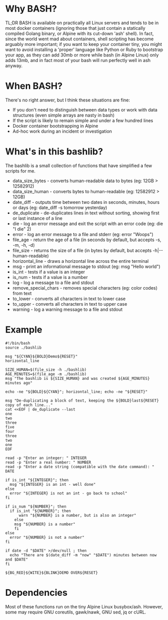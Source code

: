 # Why BASH?
TL;DR BASH is available on practically all Linux servers and tends to be in most docker containers (ignoring those that just contain a statically compiled Golang binary, or Alpine with its cut-down 'ash' shell). In fact, since the world went mad about containers, shell scripting has become arguably more important; if you want to keep your container tiny, you might want to avoid installing a 'proper' language like Python or Ruby to bootstrap your app, as they can add 30mb or more while bash (in Alpine Linux) only adds 13mb, and in fact most of your bash will run perfectly well in ash anyway.

# When BASH?
There's no right answer, but I think these situations are fine:
* If you don't need to distinguish between data types or work with data structures (even simple arrays are nasty in bash)
* If the script is likely to remain simple and under a few hundred lines
* Docker container bootstrapping in Alpine
* Ad-hoc work during an incident or investigation

# What's in this bashlib?
The bashlib is a small collection of functions that have simplified a few scripts for me.
* data_size_bytes - converts human-readable data to bytes (eg: 12GB > 12582912)
* data_size_human - converts bytes to human-readable (eg: 12582912 > 12GB)
* date_diff - outputs time between two dates in seconds, minutes, hours or days (eg: date_diff -s tomorrow yesterday)
* de_duplicate - de-duplicates lines in text without sorting, showing first or last instance of a line
* die - log an error message and exit the script with an error code (eg: die "I die" 2)
* error - log an error message to a file and stderr (eg: error "Woops")
* file_age - return the age of a file (in seconds by default, but accepts -s, -m, -h, -d)
* file_size - returns the size of a file (in bytes by default, but accepts -h|--human-readable)
* horizontal_line - draws a horizontal line across the entire terminal
* msg - print an informational message to stdout (eg: msg "Hello world")
* is_int - tests if a value is an integer
* is_num - tests if a value is a number
* log - log a message to a file and stdout
* remove_special_chars - removes special characters (eg: color codes) from text
* to_lower - converts all characters in text to lower case
* to_upper - converts all characters in text to upper case
* warning - log a warning message to a file and stdout

# Example
```
#!/bin/bash
source ./bashlib

msg "${CYAN}${BOLD}Demo${RESET}"
horizontal_line

SIZE_HUMAN=$(file_size -h ./bashlib)
AGE_MINUTES=$(file_age -m ./bashlib)
msg "The bashlib is ${SIZE_HUMAN} and was created ${AGE_MINUTES} minutes ago"

echo -ne "${BOLD}${CYAN}"; horizontal_line; echo -ne "${RESET}"

msg "De-duplicating a block of text, keeping the ${BOLD}last${RESET} copy of each line..."
cat <<EOF | de_duplicate --last
one
two
three
five
four
three
two
one
EOF

read -p "Enter an integer: " INTEGER
read -p "Enter a real number: " NUMBER
read -p "Enter a date string (compatible with the date command): " DATE

if is_int "${INTEGER}"; then
  msg "${INTEGER} is an int - well done"
else
  error "${INTEGER} is not an int - go back to school"
fi

if is_num "${NUMBER}"; then
  if is_int "${NUMBER}"; then
	  warn "${NUMBER} is a number, but is also an integer"
	else
    msg "${NUMBER} is a number"
	fi
else
  error "${NUMBER} is not a number"
fi

if date -d "$DATE" >/dev/null ; then
  echo "There are $(date_diff -m "now" "$DATE") minutes between now and $DATE"
fi

${BG_RED}${WITE}${BLINK}DEMO OVER${RESET}
```


# Dependencies
Most of these functions run on the tiny Alpine Linux busybox/ash. However, some may require GNU coreutils, gawk/nawk, GNU sed, jq or cURL.
